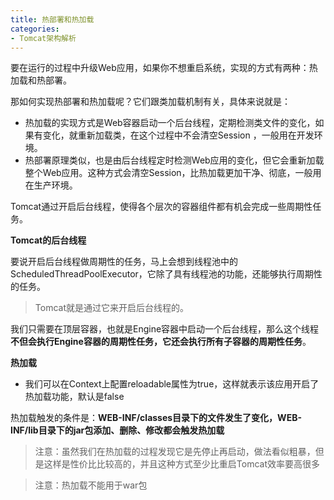 ```yaml
---
title: 热部署和热加载
categories: 
- Tomcat架构解析
---
```


要在运行的过程中升级Web应用，如果你不想重启系统，实现的方式有两种：热加载和热部署。

那如何实现热部署和热加载呢？它们跟类加载机制有关，具体来说就是：

- 热加载的实现方式是Web容器启动一个后台线程，定期检测类文件的变化，如果有变化，就重新加载类，在这个过程中不会清空Session ，一般用在开发环境。
- 热部署原理类似，也是由后台线程定时检测Web应用的变化，但它会重新加载整个Web应用。这种方式会清空Session，比热加载更加干净、彻底，一般用在生产环境。

Tomcat通过开启后台线程，使得各个层次的容器组件都有机会完成一些周期性任务。

**Tomcat的后台线程**

要说开启后台线程做周期性的任务，马上会想到线程池中的ScheduledThreadPoolExecutor，它除了具有线程池的功能，还能够执行周期性的任务。

> Tomcat就是通过它来开启后台线程的。

我们只需要在顶层容器，也就是Engine容器中启动一个后台线程，那么这个线程**不但会执行Engine容器的周期性任务，它还会执行所有子容器的周期性任务**。

**热加载**

* 我们可以在Context上配置reloadable属性为true，这样就表示该应用开启了热加载功能，默认是false

热加载触发的条件是：**WEB-INF/classes目录下的文件发生了变化，WEB-INF/lib目录下的jar包添加、删除、修改都会触发热加载**

> 注意：虽然我们在热加载的过程发现它是先停止再启动，做法看似粗暴，但是这样是性价比比较高的，并且这种方式至少比重启Tomcat效率要高很多

> 注意：热加载不能用于war包

